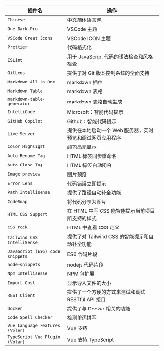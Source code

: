 | 插件名                              | 操作                              |
| -------------------------------- | ------------------------------- |
| `Chinese`                        | 中文简体语言包                         |
| `One Dark Pro`                   | VSCode 主题                       |
| `VSCode Great Icons`             | VSCode ICON 主题                  |
| `Prettier`                       | 代码格式化                           |
| `ESLint`                         | 用于 JavaScript 代码的语法检查和风格检查      |
| `GitLens`                        | 提供了对 Git 版本控制系统的全面支持            |
| `Markdown All in One`            | markdown 插件                     |
| `Markdown Table`                 | markdown 表格                     |
| `markdown-table-generator`       | markdown 表格自动生成                 |
| `IntelliCode`                    | Microsoft：智能代码提示                |
| `GitHub Copilot`                 | Github：智能代码提示                   |
| `Live Server`                    | 提供在本地启动一个 Web 服务器，实时预览和调试网页应用程序 |
| `Color Highlight`                | 颜色高亮显示                          |
| `Auto Rename Tag`                | HTML 标签同步重命名                    |
| `Auto Close Tag`                 | HTML 标签自动闭合                     |
| `Image preview`                  | 图片预览                            |
| `Error Lens`                     | 代码错误立即提示                        |
| `Path Intellisense`              | 提供了路径自动补全功能                     |
| `CodeSnap`                       | 将代码分享为图片                        |
| `HTML CSS Support`               | 在 HTML 中写 CSS 能智能提示当前项目所支持的样式   |
| `CSS Peek`                       | HTML 中查看 CSS 定义                 |
| `Tailwind CSS IntelliSense`      | 提供了对 Tailwind CSS 的智能提示和自动补全功能  |
| `JavaScript (ES6) code snippets` | ES6 代码片段                        |
| `node-snippets`                  | nodejs 代码片段                     |
| `Npm Intellisense`               | NPM 包扩展                         |
| `Import Cost`                    | 显示导入文件的大小                       |
| `REST Client`                    | 提供了一个方便的方式来测试和调试 RESTful API 接口 |
| `Docker`                         | 提供了与 Docker 相关的功能               |
| `Code Spell Checker`             | 检测单词拼写                          |
| `Vue Language Features (Volar)`  | Vue 支持                          |
| `TypeScript Vue Plugin (Volar)`  | Vue 支持 TypeScript               |
